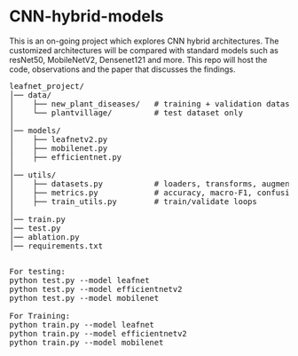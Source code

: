 # CNN-hybrid-models
This is an on-going project which explores CNN hybrid architectures. The customized architectures will be compared with standard models such as resNet50, MobileNetV2, Densenet121 and more. This repo will host the code, observations and the paper that discusses the findings. 
<pre>
leafnet_project/
│── data/
│    ├── new_plant_diseases/   # training + validation dataset
│    └── plantvillage/         # test dataset only
│
│── models/
│    ├── leafnetv2.py          
│    ├── mobilenet.py          
│    ├── efficientnet.py       
│
│── utils/
│    ├── datasets.py           # loaders, transforms, augmentations
│    ├── metrics.py            # accuracy, macro-F1, confusion matrix
│    ├── train_utils.py        # train/validate loops
│
│── train.py                   
│── test.py                    
│── ablation.py                
│── requirements.txt
<pre>

For testing:
python test.py --model leafnet
python test.py --model efficientnetv2
python test.py --model mobilenet

For Training:
python train.py --model leafnet
python train.py --model efficientnetv2
python train.py --model mobilenet
